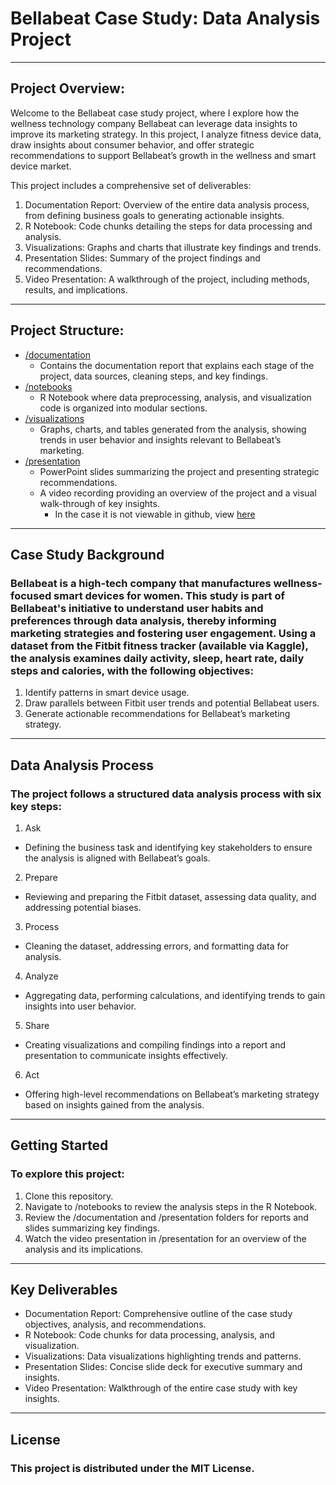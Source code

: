 
# Bellabeat Case Study: Data Analysis Project

---

## Project Overview: 
Welcome to the Bellabeat case study project, where I explore how the wellness technology company Bellabeat can leverage data insights to improve its marketing strategy. In this project, I analyze fitness device data, draw insights about consumer behavior, and offer strategic recommendations to support Bellabeat’s growth in the wellness and smart device market.

This project includes a comprehensive set of deliverables:

1. Documentation Report: Overview of the entire data analysis process, from defining business goals to generating actionable insights.
2. R Notebook: Code chunks detailing the steps for data processing and analysis.
3. Visualizations: Graphs and charts that illustrate key findings and trends.
4. Presentation Slides: Summary of the project findings and recommendations.
5. Video Presentation: A walkthrough of the project, including methods, results, and implications.

---

## Project Structure:

* [/documentation](https://github.com/Theawmaster/Bellabeat-Wellness-Data-Analysis-Leveraging-Smart-Device-Insights-for-Marketing/tree/main/doccumentation)
  * Contains the documentation report that explains each stage of the project, data sources, cleaning steps, and key findings.
* [/notebooks](https://github.com/Theawmaster/Bellabeat-Wellness-Data-Analysis-Leveraging-Smart-Device-Insights-for-Marketing/tree/main/notebook)
  * R Notebook where data preprocessing, analysis, and visualization code is organized into modular sections.
* [/visualizations](https://github.com/Theawmaster/Bellabeat-Wellness-Data-Analysis-Leveraging-Smart-Device-Insights-for-Marketing/tree/main/visualizations)
  * Graphs, charts, and tables generated from the analysis, showing trends in user behavior and insights relevant to Bellabeat’s marketing.
* [/presentation](https://github.com/Theawmaster/Bellabeat-Wellness-Data-Analysis-Leveraging-Smart-Device-Insights-for-Marketing/tree/main/presentation)
  * PowerPoint slides summarizing the project and presenting strategic recommendations.
  * A video recording providing an overview of the project and a visual walk-through of key insights.
    * In the case it is not viewable in github, view [here](https://drive.google.com/file/d/10M48h5GPJPdLuZb3OcoiRex4rsqaahIq/view?usp=drive_link)

---

## Case Study Background

### Bellabeat is a high-tech company that manufactures wellness-focused smart devices for women. This study is part of Bellabeat's initiative to understand user habits and preferences through data analysis, thereby informing marketing strategies and fostering user engagement. Using a dataset from the Fitbit fitness tracker (available via Kaggle), the analysis examines daily activity, sleep, heart rate, daily steps and calories, with the following objectives:

1. Identify patterns in smart device usage.
2. Draw parallels between Fitbit user trends and potential Bellabeat users.
3. Generate actionable recommendations for Bellabeat’s marketing strategy.

---

## Data Analysis Process

### The project follows a structured data analysis process with six key steps:

1. Ask
  * Defining the business task and identifying key stakeholders to ensure the analysis is aligned with Bellabeat’s goals.
2. Prepare
  * Reviewing and preparing the Fitbit dataset, assessing data quality, and addressing potential biases.
3. Process
  * Cleaning the dataset, addressing errors, and formatting data for analysis.
4. Analyze
  * Aggregating data, performing calculations, and identifying trends to gain insights into user behavior.
5. Share
  * Creating visualizations and compiling findings into a report and presentation to communicate insights effectively.
6. Act
  * Offering high-level recommendations on Bellabeat’s marketing strategy based on insights gained from the analysis.

---

## Getting Started

### To explore this project:

1. Clone this repository.
2. Navigate to /notebooks to review the analysis steps in the R Notebook.
3. Review the /documentation and /presentation folders for reports and slides summarizing key findings.
4. Watch the video presentation in /presentation for an overview of the analysis and its implications.

---

## Key Deliverables

* Documentation Report: Comprehensive outline of the case study objectives, analysis, and recommendations.
* R Notebook: Code chunks for data processing, analysis, and visualization.
* Visualizations: Data visualizations highlighting trends and patterns.
* Presentation Slides: Concise slide deck for executive summary and insights.
* Video Presentation: Walkthrough of the entire case study with key insights.

---

## License

### This project is distributed under the MIT License.
